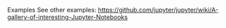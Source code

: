 Examples
See other examples: https://github.com/jupyter/jupyter/wiki/A-gallery-of-interesting-Jupyter-Notebooks
